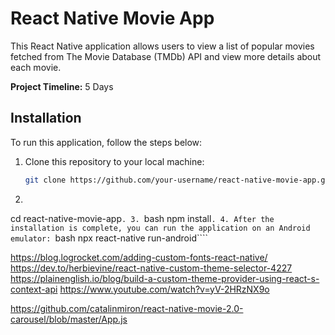 # React Native Movie App

This React Native application allows users to view a list of popular movies fetched from The Movie Database (TMDb) API and view more details about each movie.

**Project Timeline:** 5 Days

## Installation

To run this application, follow the steps below:

1. Clone this repository to your local machine:

   ````bash
   git clone https://github.com/your-username/react-native-movie-app.git```

   ````
2. ````bash
 cd react-native-movie-app````.
3. ````bash
npm install````.
4. After the installation is complete, you can run the application on an Android emulator: ````bash
npx react-native run-android````

https://blog.logrocket.com/adding-custom-fonts-react-native/
https://dev.to/herbievine/react-native-custom-theme-selector-4227
https://plainenglish.io/blog/build-a-custom-theme-provider-using-react-s-context-api
https://www.youtube.com/watch?v=yV-2HRzNX9o

https://github.com/catalinmiron/react-native-movie-2.0-carousel/blob/master/App.js

